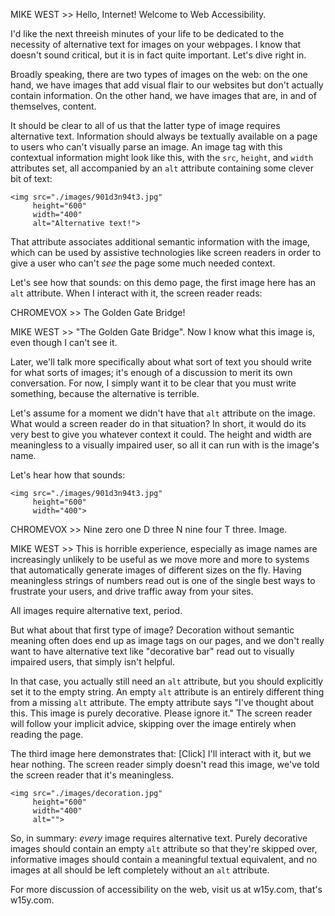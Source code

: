 MIKE WEST >> Hello, Internet! Welcome to Web Accessibility.

I'd like the next threeish minutes of your life to be dedicated to the necessity of alternative text for images on your webpages. I know that doesn't sound critical, but it is in fact quite important. Let's dive right in.

Broadly speaking, there are two types of images on the web: on the one hand, we have images that add visual flair to our websites but don't actually contain information. On the other hand, we have images that are, in and of themselves, content.

It should be clear to all of us that the latter type of image requires alternative text. Information should always be textually available on a page to users who can't visually parse an image. An image tag with this contextual information might look like this, with the `src`, `height`, and `width` attributes set, all accompanied by an `alt` attribute containing some clever bit of text:

    <img src="./images/901d3n94t3.jpg"
         height="600"
         width="400"
         alt="Alternative text!">

That attribute associates additional semantic information with the image, which can be used by assistive technologies like screen readers in order to give a user who can't _see_ the page some much needed context.

Let's see how that sounds: on this demo page, the first image here has an `alt` attribute. When I interact with it, the screen reader reads:

CHROMEVOX >> The Golden Gate Bridge!

MIKE WEST >> "The Golden Gate Bridge". Now I know what this image is, even though I can't see it.

Later, we'll talk more specifically about what sort of text you should write for what sorts of images; it's enough of a discussion to merit its own conversation. For now, I simply want it to be clear that you must write something, because the alternative is terrible.

Let's assume for a moment we didn't have that `alt` attribute on the image. What would a screen reader do in that situation? In short, it would do its very best to give you whatever context it could. The height and width are meaningless to a visually impaired user, so all it can run with is the image's name.

Let's hear how that sounds:

    <img src="./images/901d3n94t3.jpg"
         height="600"
         width="400">

 
CHROMEVOX >> Nine zero one D three N nine four T three. Image.

MIKE WEST >> This is horrible experience, especially as image names are increasingly unlikely to be useful as we move more and more to systems that automatically generate images of different sizes on the fly. Having meaningless strings of numbers read out is one of the single best ways to frustrate your users, and drive traffic away from your sites.

All images require alternative text, period.

But what about that first type of image? Decoration without semantic meaning often does end up as image tags on our pages, and we don't really want to have alternative text like "decorative bar" read out to visually impaired users, that simply isn't helpful.

In that case, you actually still need an `alt` attribute, but you should explicitly set it to the empty string. An empty `alt` attribute is an entirely different thing from a missing `alt` attribute. The empty attribute says "I've thought about this. This image is purely decorative. Please ignore it." The screen reader will follow your implicit advice, skipping over the image entirely when reading the page.

The third image here demonstrates that: [Click] I'll interact with it, but we hear nothing. The screen reader simply doesn't read this image, we've told the screen reader that it's meaningless.

    <img src="./images/decoration.jpg"
         height="600"
         width="400"
         alt="">

So, in summary: _every_ image requires alternative text. Purely decorative images should contain an empty `alt` attribute so that they're skipped over, informative images should contain a meaningful textual equivalent, and no images at all should be left completely without an `alt` attribute.

For more discussion of accessibility on the web, visit us at w15y.com, that's w15y.com.
